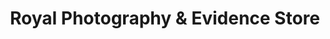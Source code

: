 ---
title: "Royal Photography & Evidence Store"
url: /rochester/royal-photography-und-evidence-store/
shop: Allgemein
---